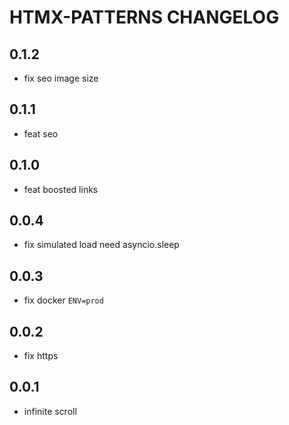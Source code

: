 # HTMX-PATTERNS CHANGELOG

## 0.1.2

* fix seo image size

## 0.1.1

* feat seo

## 0.1.0

* feat boosted links

## 0.0.4

* fix simulated load need asyncio.sleep

## 0.0.3

* fix docker `ENV=prod`

## 0.0.2

* fix https

## 0.0.1

* infinite scroll
